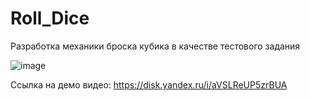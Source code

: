 # Roll_Dice
Разработка механики броска кубика в качестве тестового задания

![image](https://github.com/Skvortsov-Mikhail/Roll_Dice/assets/101328812/f3adda3d-39a6-4427-a921-fa06cbd7678e)

Ссылка на демо видео: https://disk.yandex.ru/i/aVSLReUP5zrBUA
